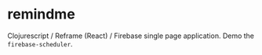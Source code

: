 # remindme

Clojurescript / Reframe (React) / Firebase single page application.
Demo the `firebase-scheduler`.
